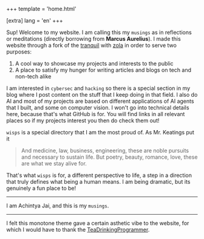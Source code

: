 +++
template = 'home.html'

[extra]
lang = 'en'
+++

Sup! Welcome to my website. I am calling this my `musings` as in reflections or meditations (directly borrowing from **Marcus Aurelius**). I made this website through a fork of the [tranquil](https://github.com/TeaDrinkingProgrammer/tranquil) with [zola](https://www.getzola.org/) in order to serve two purposes:

1. A cool way to showcase my projects and interests to the public
2. A place to satisfy my hunger for writing articles and blogs on tech and non-tech alike

I am interested in `cybersec` and `hacking` so there is a special section in my blog where I post content on the stuff that I keep doing in that field. I also do AI and most of my projects are based on different applications of AI agents that I built, and some on computer vision. I won't go into technical details here, because that's what GitHub is for. You will find links in all relevant places so if my projects interest you then do check them out!

`wisps` is a special directory that I am the most proud of. As Mr. Keatings put it

> And medicine, law, business, engineering, these are noble pursuits and necessary to sustain life. But poetry, beauty, romance, love, these are what we stay alive for.

That's what `wisps` is for, a different perspective to life, a step in a direction that truly defines what being a human means. I am being dramatic, but its genuinely a fun place to be!

---
I am Achintya Jai, and this is my `musings`.

---

I felt this monotone theme gave a certain asthetic vibe to the website, for which I would have to thank the [TeaDrinkingProgrammer](https://github.com/TeaDrinkingProgrammer).